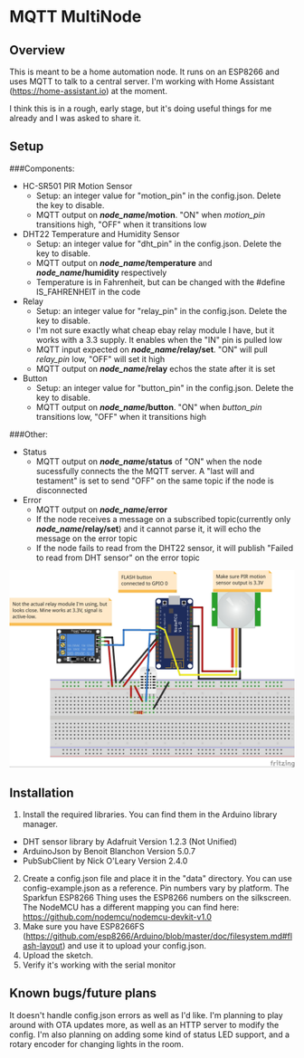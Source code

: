 # MQTT MultiNode
## Overview
This is meant to be a home automation node. It runs on an ESP8266 and uses MQTT to talk to a central server. I'm working with Home Assistant (https://home-assistant.io) at the moment.

I think this is in a rough, early stage, but it's doing useful things for me already and I was asked to share it.

## Setup
###Components:
- HC-SR501 PIR Motion Sensor
  - Setup: an integer value for "motion_pin" in the config.json. Delete the key to disable.
  - MQTT output on **_node_name_/motion**. "ON" when _motion_pin_ transitions high, "OFF" when it transitions low
- DHT22 Temperature and Humidity Sensor
  - Setup: an integer value for "dht_pin" in the config.json. Delete the key to disable.
  - MQTT output on **_node_name_/temperature** and **_node_name_/humidity** respectively
  - Temperature is in Fahrenheit, but can be changed with the #define IS_FAHRENHEIT in the code
- Relay
  - Setup: an integer value for "relay_pin" in the config.json. Delete the key to disable.
  - I'm not sure exactly what cheap ebay relay module I have, but it works with a 3.3 supply. It enables when the "IN" pin is pulled low
  - MQTT input expected on **_node_name_/relay/set**. "ON" will pull _relay_pin_ low, "OFF" will set it high
  - MQTT output on **_node_name_/relay** echos the state after it is set
- Button
  - Setup: an integer value for "button_pin" in the config.json. Delete the key to disable.
  - MQTT output on **_node_name_/button**. "ON" when _button_pin_ transitions low, "OFF" when it transitions high

###Other:
- Status
  - MQTT output on **_node_name_/status** of "ON" when the node sucessfully connects the the MQTT server. A "last will and testament" is set to send "OFF" on the same topic if the node is disconnected
- Error
  - MQTT output on **_node_name_/error**
  - If the node receives a message on a subscribed topic(currently only **_node_name_/relay/set**) and it cannot parse it, it will echo the message on the error topic
  - If the node fails to read from the DHT22 sensor, it will publish "Failed to read from DHT sensor" on the error topic

![Fritzing Breadboard](/schematic/mqtt-multinode_bb.jpg?raw=true "Fritzing Breadboard")

## Installation
1. Install the required libraries. You can find them in the Arduino library manager.
  - DHT sensor library by Adafruit Version 1.2.3 (Not Unified)
  - ArduinoJson by Benoit Blanchon Version 5.0.7
  - PubSubClient by Nick O'Leary Version 2.4.0
2. Create a config.json file and place it in the "data" directory. You can use config-example.json as a reference. Pin numbers vary by platform. The Sparkfun ESP8266 Thing uses the ESP8266 numbers on the silkscreen. The NodeMCU has a different mapping you can find here: https://github.com/nodemcu/nodemcu-devkit-v1.0
3. Make sure you have ESP8266FS (https://github.com/esp8266/Arduino/blob/master/doc/filesystem.md#flash-layout) and use it to upload your config.json.
4. Upload the sketch.
5. Verify it's working with the serial monitor

## Known bugs/future plans
It doesn't handle config.json errors as well as I'd like. I'm planning to play around with OTA updates more, as well as an HTTP server to modify the config. I'm also planning on adding some kind of status LED support, and a rotary encoder for changing lights in the room.